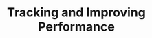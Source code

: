 ---
title: "Tracking and Improving Performance"
linkTitle: "Performance"
weight: 100
description: >
  Guides for tracking and improving the performance of CHT applications and servers
---